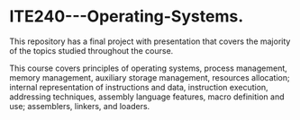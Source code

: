 # ITE240---Operating-Systems.

This repository has a final project with presentation that covers the majority of the topics studied throughout the course.

This course covers principles of operating systems, process management, memory management, auxiliary storage management, resources allocation; internal representation of instructions and data, instruction execution, addressing techniques, assembly language features, macro definition and use; assemblers, linkers, and loaders.
